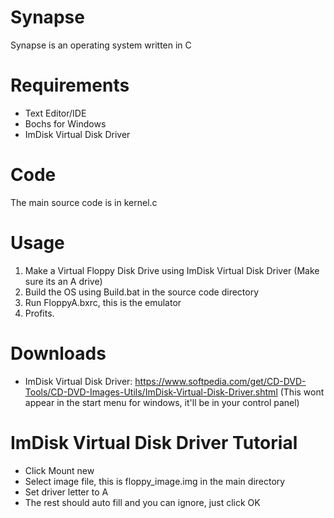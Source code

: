 # Synapse
Synapse is an operating system written in C
# Requirements
* Text Editor/IDE
* Bochs for Windows
* ImDisk Virtual Disk Driver
# Code
The main source code is in kernel.c
# Usage 
1. Make a Virtual Floppy Disk Drive using ImDisk Virtual Disk Driver (Make sure its an A drive)
2. Build the OS using Build.bat in the source code directory
3. Run FloppyA.bxrc, this is the emulator 
4. Profits.
# Downloads
* ImDisk Virtual Disk Driver: https://www.softpedia.com/get/CD-DVD-Tools/CD-DVD-Images-Utils/ImDisk-Virtual-Disk-Driver.shtml 
(This wont appear in the start menu for windows, it'll be in your control panel)
# ImDisk Virtual Disk Driver Tutorial
* Click Mount new
* Select image file, this is floppy_image.img in the main directory
* Set driver letter to A
* The rest should auto fill and you can ignore, just click OK

